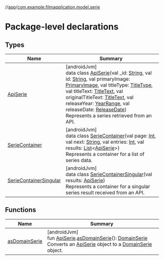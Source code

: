 //[app](../../index.md)/[com.example.filmapplication.model.serie](index.md)

# Package-level declarations

## Types

| Name | Summary |
|---|---|
| [ApiSerie](-api-serie/index.md) | [androidJvm]<br>data class [ApiSerie](-api-serie/index.md)(val _id: [String](https://kotlinlang.org/api/latest/jvm/stdlib/kotlin/-string/index.html), val id: [String](https://kotlinlang.org/api/latest/jvm/stdlib/kotlin/-string/index.html), val primaryImage: [PrimaryImage](../[root]/-primary-image/index.md), val titleType: [TitleType](../[root]/-title-type/index.md), val titleText: [TitleText](../[root]/-title-text/index.md), val originalTitleText: [TitleText](../[root]/-title-text/index.md), val releaseYear: [YearRange](../[root]/-year-range/index.md), val releaseDate: [ReleaseDate](../[root]/-release-date/index.md))<br>Represents a series retrieved from an API. |
| [SerieContainer](-serie-container/index.md) | [androidJvm]<br>data class [SerieContainer](-serie-container/index.md)(val page: [Int](https://kotlinlang.org/api/latest/jvm/stdlib/kotlin/-int/index.html), val next: [String](https://kotlinlang.org/api/latest/jvm/stdlib/kotlin/-string/index.html), val entries: [Int](https://kotlinlang.org/api/latest/jvm/stdlib/kotlin/-int/index.html), val results: [List](https://kotlinlang.org/api/latest/jvm/stdlib/kotlin.collections/-list/index.html)&lt;[ApiSerie](-api-serie/index.md)&gt;)<br>Represents a container for a list of series data. |
| [SerieContainerSingular](-serie-container-singular/index.md) | [androidJvm]<br>data class [SerieContainerSingular](-serie-container-singular/index.md)(val results: [ApiSerie](-api-serie/index.md))<br>Represents a container for a singular series result received from an API. |

## Functions

| Name | Summary |
|---|---|
| [asDomainSerie](as-domain-serie.md) | [androidJvm]<br>fun [ApiSerie](-api-serie/index.md).[asDomainSerie](as-domain-serie.md)(): [DomainSerie](../com.example.filmapplication.domain/-domain-serie/index.md)<br>Converts an [ApiSerie](-api-serie/index.md) object to a [DomainSerie](../com.example.filmapplication.domain/-domain-serie/index.md) object. |
